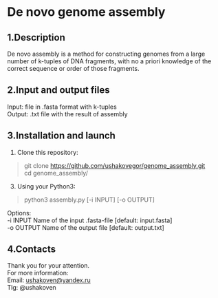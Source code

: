 # De novo genome assembly
## 1.Description
De novo assembly is a method for constructing genomes from a large number of k-tuples of DNA fragments, with no a priori knowledge of the correct sequence or order of those fragments.
## 2.Input and output files
Input:  file in .fasta format with k-tuples  
Output: .txt file with the result of assembly
## 3.Installation and launch
1) Clone this repository:
>git clone https://github.com/ushakovegor/genome_assembly.git  
>cd genome_assembly/
3) Using your Python3:
> python3 assembly.py [-i INPUT] [-o OUTPUT]

Options:  
    -i INPUT   Name of the input .fasta-file [default: input.fasta]  
    -o OUTPUT   Name of the output file [default: output.txt]  
## 4.Contacts
Thank you for your attention.  
For more information:  
Email: ushakoven@yandex.ru  
Tlg: @ushakoven
